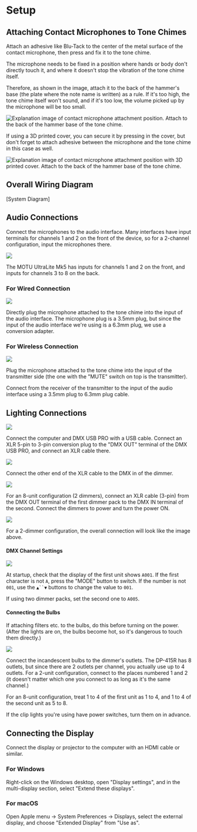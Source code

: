 # Setup

## Attaching Contact Microphones to Tone Chimes

Attach an adhesive like Blu-Tack to the center of the metal surface of the contact microphone, then press and fix it to the tone chime.

The microphone needs to be fixed in a position where hands or body don't directly touch it, and where it doesn't stop the vibration of the tone chime itself.

Therefore, as shown in the image, attach it to the back of the hammer's base (the plate where the note name is written) as a rule. If it's too high, the tone chime itself won't sound, and if it's too low, the volume picked up by the microphone will be too small.

![Explanation image of contact microphone attachment position. Attach to the back of the hammer base of the tone chime.](../img/attach_position_direct.JPG)

If using a 3D printed cover, you can secure it by pressing in the cover, but don't forget to attach adhesive between the microphone and the tone chime in this case as well.

![Explanation image of contact microphone attachment position with 3D printed cover. Attach to the back of the hammer base of the tone chime.](../img/attach_position_cover.JPG)

## Overall Wiring Diagram

[System Diagram]

## Audio Connections

Connect the microphones to the audio interface. Many interfaces have input terminals for channels 1 and 2 on the front of the device, so for a 2-channel configuration, input the microphones there.

![](../img/ultralite_connection.jpg)

The MOTU UltraLite Mk5 has inputs for channels 1 and 2 on the front, and inputs for channels 3 to 8 on the back.

### For Wired Connection

![](../img/audiointerface_connect.JPG)

Directly plug the microphone attached to the tone chime into the input of the audio interface. The microphone plug is a 3.5mm plug, but since the input of the audio interface we're using is a 6.3mm plug, we use a conversion adapter.

### For Wireless Connection

![](../img/audiointerface_wireless.JPG)

Plug the microphone attached to the tone chime into the input of the transmitter side (the one with the "MUTE" switch on top is the transmitter).

Connect from the receiver of the transmitter to the input of the audio interface using a 3.5mm plug to 6.3mm plug cable.

## Lighting Connections

![](../img/dmx_connection.JPG)

Connect the computer and DMX USB PRO with a USB cable. Connect an XLR 5-pin to 3-pin conversion plug to the "DMX OUT" terminal of the DMX USB PRO, and connect an XLR cable there.

![](../img/light_setup_1.JPG)

Connect the other end of the XLR cable to the DMX in of the dimmer.

![](../img/light_setup_3.JPG)

For an 8-unit configuration (2 dimmers), connect an XLR cable (3-pin) from the DMX OUT terminal of the first dimmer pack to the DMX IN terminal of the second. Connect the dimmers to power and turn the power ON.

![](../img/light_setup_2.JPG)

For a 2-dimmer configuration, the overall connection will look like the image above.

#### DMX Channel Settings

![](../img/light_setup_4.JPG)

At startup, check that the display of the first unit shows `A001`. If the first character is not `A`, press the "MODE" button to switch. If the number is not `001`, use the `▲``▼` buttons to change the value to `001`.

If using two dimmer packs, set the second one to `A005`.

#### Connecting the Bulbs

If attaching filters etc. to the bulbs, do this before turning on the power. (After the lights are on, the bulbs become hot, so it's dangerous to touch them directly.)

![](../img/light_setup_5.JPG)

Connect the incandescent bulbs to the dimmer's outlets. The DP-415R has 8 outlets, but since there are 2 outlets per channel, you actually use up to 4 outlets. For a 2-unit configuration, connect to the places numbered 1 and 2 (it doesn't matter which one you connect to as long as it's the same channel.)

For an 8-unit configuration, treat 1 to 4 of the first unit as 1 to 4, and 1 to 4 of the second unit as 5 to 8.

If the clip lights you're using have power switches, turn them on in advance.

## Connecting the Display

Connect the display or projector to the computer with an HDMI cable or similar.

### For Windows

Right-click on the Windows desktop, open "Display settings", and in the multi-display section, select "Extend these displays".

### For macOS

Open Apple menu → System Preferences → Displays, select the external display, and choose "Extended Display" from "Use as".